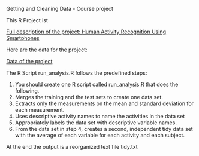 Getting and Cleaning Data - Course project

This R Project ist

[Full description of the project: Human Activity Recognition Using Smartphones](http://archive.ics.uci.edu/ml/datasets/Human+Activity+Recognition+Using+Smartphones 'Full description of the project: Human Activity Recognition Using Smartphones') 

Here are the data for the project: 

[Data of the project](https://d396qusza40orc.cloudfront.net/getdata%2Fprojectfiles%2FUCI%20HAR%20Dataset.zip 'Data') 

The R Script run_analysis.R follows the predefined steps: 

1. You should create one R script called run_analysis.R that does the following. 
2. Merges the training and the test sets to create one data set.
3. Extracts only the measurements on the mean and standard deviation for each measurement. 
4. Uses descriptive activity names to name the activities in the data set
5. Appropriately labels the data set with descriptive variable names. 
6. From the data set in step 4, creates a second, independent tidy data set with the average of each variable for each activity and each subject.

At the end the output is a reorganized text file tidy.txt